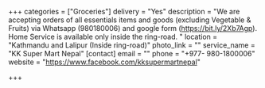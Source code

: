 +++
categories = ["Groceries"]
delivery = "Yes"
description = "We are accepting orders of all essentials items and goods (excluding Vegetable & Fruits) via Whatsapp (980180006) and google form (https://bit.ly/2Xb7Agp). Home Service is available only inside the ring-road. "
location = "Kathmandu and Lalipur (Inside ring-road)"
photo_link = ""
service_name = "KK Super Mart Nepal"
[contact]
email = ""
phone = "+977- 980-1800006"
website = "https://www.facebook.com/kksupermartnepal"

+++
